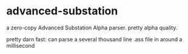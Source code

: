 # advanced-substation
a zero-copy Advanced Substation Alpha parser. pretty alpha quality.

pretty darn fast: can parse a several thousand line .ass file in around a millisecond